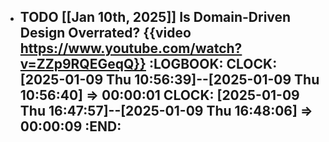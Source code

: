 - TODO [[Jan 10th, 2025]] Is Domain-Driven Design Overrated? {{video https://www.youtube.com/watch?v=ZZp9RQEGeqQ}}
  :LOGBOOK:
  CLOCK: [2025-01-09 Thu 10:56:39]--[2025-01-09 Thu 10:56:40] =>  00:00:01
  CLOCK: [2025-01-09 Thu 16:47:57]--[2025-01-09 Thu 16:48:06] =>  00:00:09
  :END:
	-